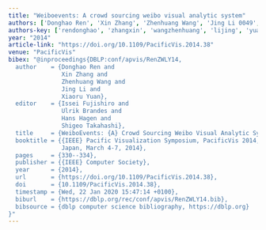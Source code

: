 ```yaml
---
title: "Weiboevents: A crowd sourcing weibo visual analytic system"
authors: ['Donghao Ren', 'Xin Zhang', 'Zhenhuang Wang', 'Jing Li 0049', 'Xiaoru Yuan']
authors-key: ['rendonghao', 'zhangxin', 'wangzhenhuang', 'lijing', 'yuanxiaoru']
year: "2014"
article-link: "https://doi.org/10.1109/PacificVis.2014.38"
venue: "PacificVis"
bibex: "@inproceedings{DBLP:conf/apvis/RenZWLY14,
  author    = {Donghao Ren and
               Xin Zhang and
               Zhenhuang Wang and
               Jing Li and
               Xiaoru Yuan},
  editor    = {Issei Fujishiro and
               Ulrik Brandes and
               Hans Hagen and
               Shigeo Takahashi},
  title     = {WeiboEvents: {A} Crowd Sourcing Weibo Visual Analytic System},
  booktitle = {{IEEE} Pacific Visualization Symposium, PacificVis 2014, Yokohama,
               Japan, March 4-7, 2014},
  pages     = {330--334},
  publisher = {{IEEE} Computer Society},
  year      = {2014},
  url       = {https://doi.org/10.1109/PacificVis.2014.38},
  doi       = {10.1109/PacificVis.2014.38},
  timestamp = {Wed, 22 Jan 2020 15:47:14 +0100},
  biburl    = {https://dblp.org/rec/conf/apvis/RenZWLY14.bib},
  bibsource = {dblp computer science bibliography, https://dblp.org}
}"
---
```


